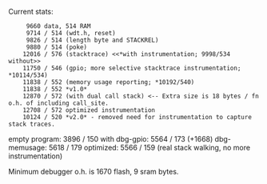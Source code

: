 Current stats:
```
     9660 data, 514 RAM
     9714 / 514 (wdt.h, reset)
     9826 / 514 (length byte and STACKREL)
     9880 / 514 (poke)
    12016 / 576 (stacktrace) <<*with instrumentation; 9998/534 without>>
    11750 / 546 (gpio; more selective stacktrace instrumentation; *10114/534)
    11838 / 552 (memory usage reporting; *10192/540)
    11838 / 552 *v1.0*
    12870 / 572 (with dual call stack) <-- Extra size is 18 bytes / fn o.h. of including call_site.
    12708 / 572 optimized instrumentation
    10124 / 520 *v2.0* - removed need for instrumentation to capture stack traces.
```

empty program:  3896 / 150
with dbg-gpio:  5564 / 173 (+1668)
dbg-memusage:   5618 / 179
optimized:      5566 / 159 (real stack walking, no more instrumentation)

Minimum debugger o.h. is 1670 flash, 9 sram bytes.

